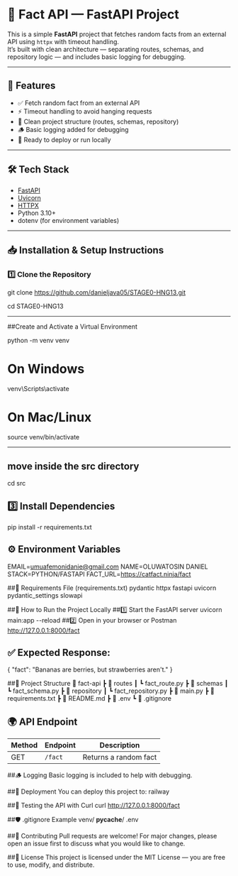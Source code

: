 # 🧠 Fact API — FastAPI Project

This is a simple **FastAPI** project that fetches random facts from an external API using `httpx` with timeout handling.  
It’s built with clean architecture — separating routes, schemas, and repository logic — and includes basic logging for debugging.

---

## 🚀 Features

- ✅ Fetch random fact from an external API  
- ⚡ Timeout handling to avoid hanging requests  
- 🧭 Clean project structure (routes, schemas, repository)  
- 🪵 Basic logging added for debugging  
- 🧰 Ready to deploy or run locally

---

## 🛠️ Tech Stack

- [FastAPI](https://fastapi.tiangolo.com/)  
- [Uvicorn](https://www.uvicorn.org/)  
- [HTTPX](https://www.python-httpx.org/)  
- Python 3.10+  
- dotenv (for environment variables)

---

## 📥 Installation & Setup Instructions

### 1️⃣ Clone the Repository

git clone https://github.com/danieljava05/STAGE0-HNG13.git

cd STAGE0-HNG13

---

##Create and Activate a Virtual Environment

python -m venv venv

# On Windows
venv\Scripts\activate

# On Mac/Linux
source venv/bin/activate

---
## move inside the src directory
cd src
## 3️⃣ Install Dependencies
pip install -r requirements.txt

## ⚙️ Environment Variables
EMAIL=umuafemonidanie@gmail.com
NAME=OLUWATOSIN DANIEL
STACK=PYTHON/FASTAPI
FACT_URL=https://catfact.ninja/fact

##🧾 Requirements File (requirements.txt)
pydantic
httpx
fastapi 
uvicorn
pydantic_settings
slowapi

##🧪 How to Run the Project Locally
##1️⃣ Start the FastAPI server
uvicorn main:app --reload
##2️⃣ Open in your browser or Postman
http://127.0.0.1:8000/fact

## ✅ Expected Response:
{
  "fact": "Bananas are berries, but strawberries aren't."
}

##🧭 Project Structure
📂 fact-api
 ┣ 📂 routes
 ┃ ┗ fact_route.py
 ┣ 📂 schemas
 ┃ ┗ fact_schema.py
 ┣ 📂 repository
 ┃ ┗ fact_repository.py
 ┣ 📜 main.py
 ┣ 📜 requirements.txt
 ┣ 📜 README.md
 ┣ 📜 .env 
 ┗ 📜 .gitignore
## 🌍 API Endpoint
| Method | Endpoint | Description           |
| ------ | -------- | --------------------- |
| GET    | `/fact`  | Returns a random fact |

##🪵 Logging
Basic logging is included to help with debugging.

##🧱 Deployment
You can deploy this project to:
railway

##🧪 Testing the API with Curl
curl http://127.0.0.1:8000/fact

##🛡️ .gitignore Example
venv/
__pycache__/
.env

##🤝 Contributing
Pull requests are welcome!
For major changes, please open an issue first to discuss what you would like to change.

##🪪 License
This project is licensed under the MIT License — you are free to use, modify, and distribute.



